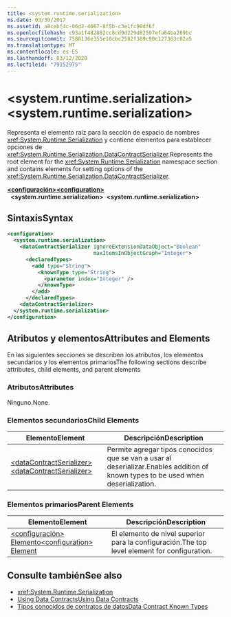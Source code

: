 ```yaml
---
title: <system.runtime.serialization>
ms.date: 03/30/2017
ms.assetid: a8cebf4c-06d2-4667-8f5b-c3e1fc90df6f
ms.openlocfilehash: c93a1f482882cc8cd9d229d82597efa64ba209bc
ms.sourcegitcommit: 7588136e355e10cbc2582f389c90c127363c02a5
ms.translationtype: MT
ms.contentlocale: es-ES
ms.lasthandoff: 03/12/2020
ms.locfileid: "79152975"
---
```

# <a name="systemruntimeserialization"></a><span data-ttu-id="fa94e-102">\<system.runtime.serialization></span><span class="sxs-lookup"><span data-stu-id="fa94e-102">\<system.runtime.serialization></span></span>
<span data-ttu-id="fa94e-103">Representa el elemento raíz para la sección de espacio de nombres <xref:System.Runtime.Serialization> y contiene elementos para establecer opciones de <xref:System.Runtime.Serialization.DataContractSerializer>.</span><span class="sxs-lookup"><span data-stu-id="fa94e-103">Represents the root element for the <xref:System.Runtime.Serialization> namespace section and contains elements for setting options of the <xref:System.Runtime.Serialization.DataContractSerializer>.</span></span>  

<span data-ttu-id="fa94e-104">[**\<configuración>**](../configuration-element.md)</span><span class="sxs-lookup"><span data-stu-id="fa94e-104">[**\<configuration>**](../configuration-element.md)</span></span>\
<span data-ttu-id="fa94e-105">&nbsp;&nbsp;**\<system.runtime.serialization>**</span><span class="sxs-lookup"><span data-stu-id="fa94e-105">&nbsp;&nbsp;**\<system.runtime.serialization>**</span></span>  
  
## <a name="syntax"></a><span data-ttu-id="fa94e-106">Sintaxis</span><span class="sxs-lookup"><span data-stu-id="fa94e-106">Syntax</span></span>  
  
```xml  
<configuration>
  <system.runtime.serialization>
    <dataContractSerializer ignoreExtensionDataObject="Boolean"
                            maxItemsInObjectGraph="Integer">
      <declaredTypes>
        <add type="String">
          <knownType type="String">
            <parameter index="Integer" />
          </knownType>
        </add>
      </declaredTypes>
    <dataContractSerializer>
  </system.runtime.serialization>
</configuration>
```  
  
## <a name="attributes-and-elements"></a><span data-ttu-id="fa94e-107">Atributos y elementos</span><span class="sxs-lookup"><span data-stu-id="fa94e-107">Attributes and Elements</span></span>  
 <span data-ttu-id="fa94e-108">En las siguientes secciones se describen los atributos, los elementos secundarios y los elementos primarios</span><span class="sxs-lookup"><span data-stu-id="fa94e-108">The following sections describe attributes, child elements, and parent elements</span></span>  
  
### <a name="attributes"></a><span data-ttu-id="fa94e-109">Atributos</span><span class="sxs-lookup"><span data-stu-id="fa94e-109">Attributes</span></span>  
 <span data-ttu-id="fa94e-110">Ninguno.</span><span class="sxs-lookup"><span data-stu-id="fa94e-110">None.</span></span>  
  
### <a name="child-elements"></a><span data-ttu-id="fa94e-111">Elementos secundarios</span><span class="sxs-lookup"><span data-stu-id="fa94e-111">Child Elements</span></span>  
  
|<span data-ttu-id="fa94e-112">Elemento</span><span class="sxs-lookup"><span data-stu-id="fa94e-112">Element</span></span>|<span data-ttu-id="fa94e-113">Descripción</span><span class="sxs-lookup"><span data-stu-id="fa94e-113">Description</span></span>|  
|-------------|-----------------|  
|[<span data-ttu-id="fa94e-114">\<dataContractSerializer></span><span class="sxs-lookup"><span data-stu-id="fa94e-114">\<dataContractSerializer></span></span>](datacontractserializer-of-system-runtime-serialization.md)|<span data-ttu-id="fa94e-115">Permite agregar tipos conocidos que se van a usar al deserializar.</span><span class="sxs-lookup"><span data-stu-id="fa94e-115">Enables addition of known types to be used when deserialization.</span></span>|  
  
### <a name="parent-elements"></a><span data-ttu-id="fa94e-116">Elementos primarios</span><span class="sxs-lookup"><span data-stu-id="fa94e-116">Parent Elements</span></span>  
  
|<span data-ttu-id="fa94e-117">Elemento</span><span class="sxs-lookup"><span data-stu-id="fa94e-117">Element</span></span>|<span data-ttu-id="fa94e-118">Descripción</span><span class="sxs-lookup"><span data-stu-id="fa94e-118">Description</span></span>|  
|-------------|-----------------|  
|[<span data-ttu-id="fa94e-119">\<configuración> Elemento</span><span class="sxs-lookup"><span data-stu-id="fa94e-119">\<configuration> Element</span></span>](../configuration-element.md)|<span data-ttu-id="fa94e-120">El elemento de nivel superior para la configuración.</span><span class="sxs-lookup"><span data-stu-id="fa94e-120">The top level element for configuration.</span></span>|  
  
## <a name="see-also"></a><span data-ttu-id="fa94e-121">Consulte también</span><span class="sxs-lookup"><span data-stu-id="fa94e-121">See also</span></span>

- <xref:System.Runtime.Serialization>
- [<span data-ttu-id="fa94e-122">Using Data Contracts</span><span class="sxs-lookup"><span data-stu-id="fa94e-122">Using Data Contracts</span></span>](../../../wcf/feature-details/using-data-contracts.md)
- [<span data-ttu-id="fa94e-123">Tipos conocidos de contratos de datos</span><span class="sxs-lookup"><span data-stu-id="fa94e-123">Data Contract Known Types</span></span>](../../../wcf/feature-details/data-contract-known-types.md)
